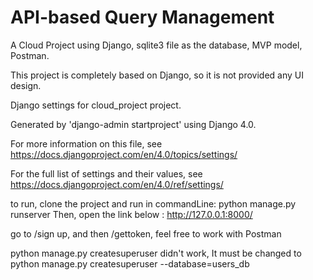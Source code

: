 # API-based Query Management
A Cloud Project using Django, sqlite3 file as the database, MVP model, Postman.

This project is completely based on Django, so it is not provided any UI design.

Django settings for cloud_project project.

Generated by 'django-admin startproject' using Django 4.0.

For more information on this file, see
https://docs.djangoproject.com/en/4.0/topics/settings/

For the full list of settings and their values, see
https://docs.djangoproject.com/en/4.0/ref/settings/

to run, clone the project and run in commandLine:
python manage.py runserver
Then, open the link below :
http://127.0.0.1:8000/

go to /sign up, and then /gettoken,
feel free to work with Postman

python manage.py createsuperuser didn't work, It must be changed to python manage.py createsuperuser --database=users_db
